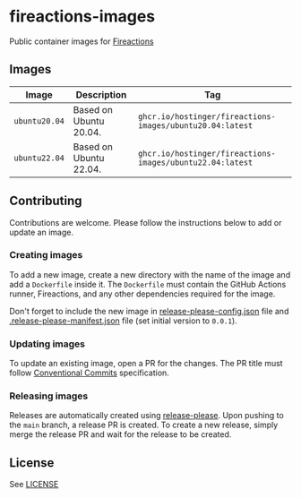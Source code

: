 # fireactions-images

Public container images for [Fireactions](https://github.com/hostinger/fireactions)

## Images

| Image | Description | Tag |
| --- | --- | --- |
| `ubuntu20.04` | Based on Ubuntu 20.04. | `ghcr.io/hostinger/fireactions-images/ubuntu20.04:latest` |
| `ubuntu22.04` | Based on Ubuntu 22.04. | `ghcr.io/hostinger/fireactions-images/ubuntu22.04:latest` |

## Contributing

Contributions are welcome. Please follow the instructions below to add or update an image.

### Creating images

To add a new image, create a new directory with the name of the image and add a `Dockerfile` inside it. The `Dockerfile` must contain the GitHub Actions runner, Fireactions, and any other dependencies required for the image.

Don't forget to include the new image in [release-please-config.json](./release-please-config.json) file and [.release-please-manifest.json](./.release-please-manifest.json) file (set initial version to `0.0.1`).

### Updating images

To update an existing image, open a PR for the changes. The PR title must follow [Conventional Commits](https://www.conventionalcommits.org/en/v1.0.0/) specification.

### Releasing images

Releases are automatically created using [release-please](https://github.com/googleapis/release-please). Upon pushing to the `main` branch, a release PR is created. To create a new release, simply merge the release PR and wait for the release to be created.

## License

See [LICENSE](LICENSE)
